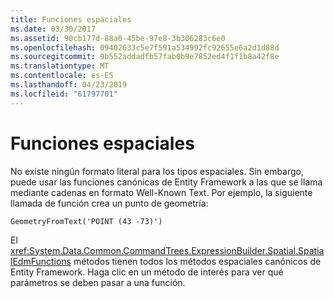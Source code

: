 ```yaml
---
title: Funciones espaciales
ms.date: 03/30/2017
ms.assetid: 90cb177d-88a0-45be-97e8-3b306283c6e0
ms.openlocfilehash: 09402633c5e7f591a534992fc92655e6a2d1d88d
ms.sourcegitcommit: 9b552addadfb57fab0b9e7852ed4f1f1b8a42f8e
ms.translationtype: MT
ms.contentlocale: es-ES
ms.lasthandoff: 04/23/2019
ms.locfileid: "61797701"
---
```

# <a name="spatial-functions"></a>Funciones espaciales
No existe ningún formato literal para los tipos espaciales. Sin embargo, puede usar las funciones canónicas de Entity Framework a las que se llama mediante cadenas en formato Well-Known Text. Por ejemplo, la siguiente llamada de función crea un punto de geometría:  
  
```  
GeometryFromText('POINT (43 -73)')  
```  
  
 El <xref:System.Data.Common.CommandTrees.ExpressionBuilder.Spatial.SpatialEdmFunctions> métodos tienen todos los métodos espaciales canónicos de Entity Framework. Haga clic en un método de interés para ver qué parámetros se deben pasar a una función.
